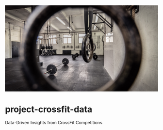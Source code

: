![CFM](./images/CFM.png)

# project-crossfit-data
Data-Driven Insights from CrossFit Competitions


